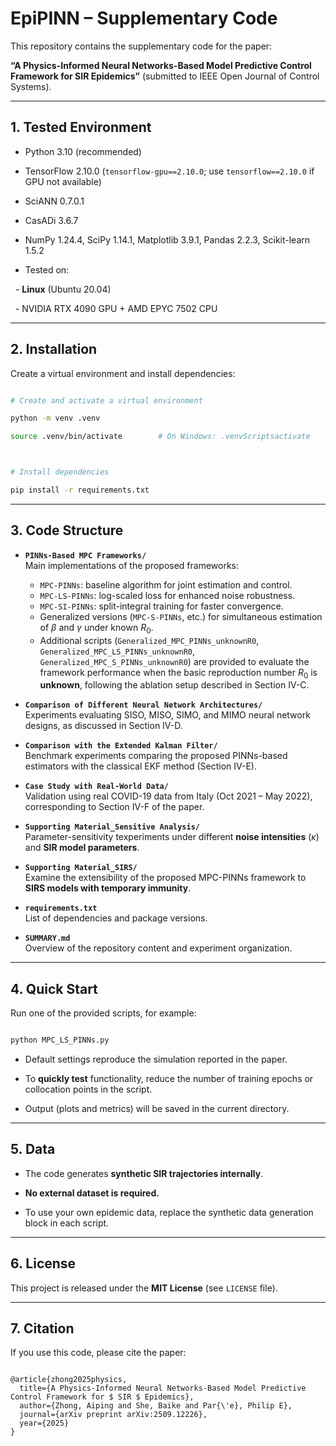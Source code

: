 # EpiPINN – Supplementary Code



This repository contains the supplementary code for the paper:  

**“A Physics-Informed Neural Networks-Based Model Predictive Control Framework for SIR Epidemics”** (submitted to IEEE Open Journal of Control Systems).



---



## 1. Tested Environment

- Python 3.10 (recommended)

- TensorFlow 2.10.0 (`tensorflow-gpu==2.10.0`; use `tensorflow==2.10.0` if GPU not available)

- SciANN 0.7.0.1  

- CasADi 3.6.7  

- NumPy 1.24.4, SciPy 1.14.1, Matplotlib 3.9.1, Pandas 2.2.3, Scikit-learn 1.5.2  

- Tested on:

&nbsp; - **Linux** (Ubuntu 20.04)

&nbsp; - NVIDIA RTX 4090 GPU + AMD EPYC 7502 CPU  




---



## 2. Installation

Create a virtual environment and install dependencies:



```bash

# Create and activate a virtual environment

python -m venv .venv

source .venv/bin/activate        # On Windows: .venvScriptsactivate



# Install dependencies

pip install -r requirements.txt

```



---


## 3. Code Structure

- **`PINNs-Based MPC Frameworks/`**  
  Main implementations of the proposed frameworks:  
  - `MPC-PINNs`: baseline algorithm for joint estimation and control.  
  - `MPC-LS-PINNs`: log-scaled loss for enhanced noise robustness.  
  - `MPC-SI-PINNs`: split-integral training for faster convergence.  
  - Generalized versions (`MPC-S-PINNs`, etc.) for simultaneous estimation of $\beta$ and $\gamma$ under known $R_0$.
  -  Additional scripts (`Generalized_MPC_PINNs_unknownR0`, `Generalized_MPC_LS_PINNs_unknownR0`, `Generalized_MPC_S_PINNs_unknownR0`) are provided to evaluate the framework performance when the basic reproduction number $R_0$ is **unknown**, following the ablation setup described in Section IV-C.


- **`Comparison of Different Neural Network Architectures/`**  
  Experiments evaluating SISO, MISO, SIMO, and MIMO neural network designs, as discussed in Section IV-D.

- **`Comparison with the Extended Kalman Filter/`**  
  Benchmark experiments comparing the proposed PINNs-based estimators with the classical EKF method (Section IV-E).

- **`Case Study with Real-World Data/`**  
  Validation using real COVID-19 data from Italy (Oct 2021 – May 2022), corresponding to Section IV-F of the paper.

- **`Supporting Material_Sensitive Analysis/`**  
Parameter-sensitivity texperiments under different **noise intensities** ($\kappa$) and  **SIR model parameters**.

- **`Supporting Material_SIRS/`**  
Examine the extensibility of the proposed MPC-PINNs framework to **SIRS models with temporary immunity**.

- **`requirements.txt`**  
  List of dependencies and package versions.

- **`SUMMARY.md`**  
  Overview of the repository content and experiment organization.



---



## 4. Quick Start

Run one of the provided scripts, for example:



```bash

python MPC_LS_PINNs.py

```



- Default settings reproduce the simulation reported in the paper.  

- To **quickly test** functionality, reduce the number of training epochs or collocation points in the script.  

- Output (plots and metrics) will be saved in the current directory.  



---



## 5. Data

- The code generates **synthetic SIR trajectories internally**.  

- **No external dataset is required.**  

- To use your own epidemic data, replace the synthetic data generation block in each script.  



---



## 6. License

This project is released under the **MIT License** (see `LICENSE` file).  



---



## 7. Citation

If you use this code, please cite the paper:



```

@article{zhong2025physics,
  title={A Physics-Informed Neural Networks-Based Model Predictive Control Framework for $ SIR $ Epidemics},
  author={Zhong, Aiping and She, Baike and Par{\'e}, Philip E},
  journal={arXiv preprint arXiv:2509.12226},
  year={2025}
}

```



